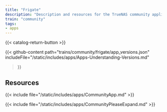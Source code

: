 ```yaml
---
title: "Frigate"
description: "Description and resources for the TrueNAS community application called Frigate."
train: "community"
tags:
- apps
---
```


{{< catalog-return-button >}}

{{< github-content 
    path="trains/community/frigate/app_versions.json"
	includeFile="/static/includes/apps/Apps-Understanding-Versions.md"
>}}

## Resources

{{< include file="/static/includes/apps/CommunityApp.md" >}}

{{< include file="/static/includes/apps/CommunityPleaseExpand.md" >}}

<!--
<div class="docs-sections">

{{< doc-card title="<appname> Deployments" link="/resources/"
descr="How to deploy and configure the <appname> app." >}}

</div>
-->

